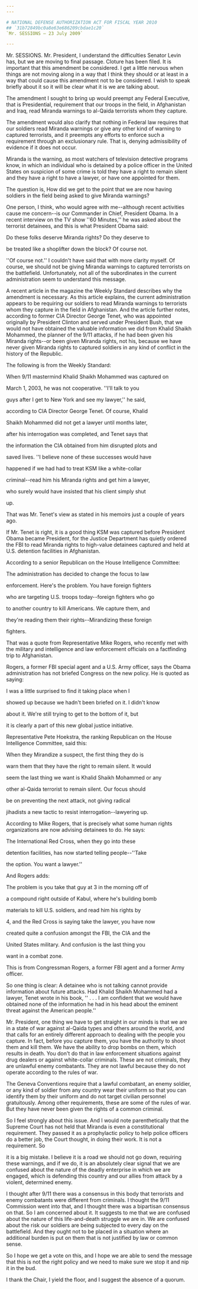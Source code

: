 ```yaml
---
---

# NATIONAL DEFENSE AUTHORIZATION ACT FOR FISCAL YEAR 2010
## `31b72849bc0a8e63e686209cbdae1c20`
`Mr. SESSIONS — 23 July 2009`

---
```



Mr. SESSIONS. Mr. President, I understand the difficulties Senator 
Levin has, but we are moving to final passage. Cloture has been filed. 
It is important that this amendment be considered. I get a little 
nervous when things are not moving along in a way that I think they 
should or at least in a way that could cause this amendment not to be 
considered. I wish to speak briefly about it so it will be clear what 
it is we are talking about.

The amendment I sought to bring up would preempt any Federal 
Executive, that is Presidential, requirement that our troops in the 
field, in Afghanistan and Iraq, read Miranda warnings to al-Qaida 
terrorists whom they capture.

The amendment would also clarify that nothing in Federal law requires 
that our soldiers read Miranda warnings or give any other kind of 
warning to captured terrorists, and it preempts any efforts to enforce 
such a requirement through an exclusionary rule. That is, denying 
admissibility of evidence if it does not occur.

Miranda is the warning, as most watchers of television detective 
programs know, in which an individual who is detained by a police 
officer in the United States on suspicion of some crime is told they 
have a right to remain silent and they have a right to have a lawyer, 
or have one appointed for them.

The question is, How did we get to the point that we are now having 
soldiers in the field being asked to give Miranda warnings?

One person, I think, who would agree with me--although recent 
activities cause me concern--is our Commander in Chief, President 
Obama. In a recent interview on the TV show ''60 Minutes,'' he was 
asked about the terrorist detainees, and this is what President Obama 
said:




 Do these folks deserve Miranda rights? Do they deserve to 


 be treated like a shoplifter down the block? Of course not.


''Of course not.'' I couldn't have said that with more clarity 
myself. Of course, we should not be giving Miranda warnings to captured 
terrorists on the battlefield. Unfortunately, not all of the 
subordinates in the current administration seem to understand this 
message.

A recent article in the magazine the Weekly Standard describes why 
the amendment is necessary. As this article explains, the current 
administration appears to be requiring our soldiers to read Miranda 
warnings to terrorists whom they capture in the field in Afghanistan. 
And the article further notes, according to former CIA Director George 
Tenet, who was appointed originally by President Clinton and served 
under President Bush, that we would not have obtained the valuable 
information we did from Khalid Shaikh Mohammed, the planner of the 9/11 
attacks, if he had been given his Miranda rights--or been given Miranda 
rights, not his, because we have never given Miranda rights to captured 
soldiers in any kind of conflict in the history of the Republic.


The following is from the Weekly Standard:




 When 9/11 mastermind Khalid Shaikh Mohammed was captured on 


 March 1, 2003, he was not cooperative. ''I'll talk to you 


 guys after I get to New York and see my lawyer,'' he said, 


 according to CIA Director George Tenet. Of course, Khalid 


 Shaikh Mohammed did not get a lawyer until months later, 


 after his interrogation was completed, and Tenet says that 


 the information the CIA obtained from him disrupted plots and 


 saved lives. ''I believe none of these successes would have 


 happened if we had had to treat KSM like a white-collar 


 criminal--read him his Miranda rights and get him a lawyer, 


 who surely would have insisted that his client simply shut 


 up.


That was Mr. Tenet's view as stated in his memoirs just a couple of 
years ago.

If Mr. Tenet is right, it is a good thing KSM was captured before 
President Obama became President, for the Justice Department has 
quietly ordered the FBI to read Miranda rights to high-value detainees 
captured and held at U.S. detention facilities in Afghanistan.

According to a senior Republican on the House Intelligence Committee:




 The administration has decided to change the focus to law 


 enforcement. Here's the problem. You have foreign fighters 


 who are targeting U.S. troops today--foreign fighters who go 


 to another country to kill Americans. We capture them, and 


 they're reading them their rights--Mirandizing these foreign 


 fighters.


That was a quote from Representative Mike Rogers, who recently met 
with the military and intelligence and law enforcement officials on a 
factfinding trip to Afghanistan.

Rogers, a former FBI special agent and a U.S. Army officer, says the 
Obama administration has not briefed Congress on the new policy. He is 
quoted as saying:




 I was a little surprised to find it taking place when I 


 showed up because we hadn't been briefed on it. I didn't know 


 about it. We're still trying to get to the bottom of it, but 


 it is clearly a part of this new global justice initiative.


Representative Pete Hoekstra, the ranking Republican on the House 
Intelligence Committee, said this:




 When they Mirandize a suspect, the first thing they do is 


 warn them that they have the right to remain silent. It would 


 seem the last thing we want is Khalid Shaikh Mohammed or any 


 other al-Qaida terrorist to remain silent. Our focus should 


 be on preventing the next attack, not giving radical 


 jihadists a new tactic to resist interrogation--lawyering up.


According to Mike Rogers, that is precisely what some human rights 
organizations are now advising detainees to do. He says:




 The International Red Cross, when they go into these 


 detention facilities, has now started telling people--''Take 


 the option. You want a lawyer.''


And Rogers adds:




 The problem is you take that guy at 3 in the morning off of 


 a compound right outside of Kabul, where he's building bomb 


 materials to kill U.S. soldiers, and read him his rights by 


 4, and the Red Cross is saying take the lawyer, you have now 


 created quite a confusion amongst the FBI, the CIA and the 


 United States military. And confusion is the last thing you 


 want in a combat zone.


This is from Congressman Rogers, a former FBI agent and a former Army 
officer.

So one thing is clear: A detainee who is not talking cannot provide 
information about future attacks. Had Khalid Shaikh Mohammed had a 
lawyer, Tenet wrote in his book, '' . . . I am confident that we would 
have obtained none of the information he had in his head about the 
eminent threat against the American people.''

Mr. President, one thing we have to get straight in our minds is that 
we are in a state of war against al-Qaida types and others around the 
world, and that calls for an entirely different approach to dealing 
with the people you capture. In fact, before you capture them, you have 
the authority to shoot them and kill them. We have the ability to drop 
bombs on them, which results in death. You don't do that in law 
enforcement situations against drug dealers or against white-collar 
criminals. These are not criminals, they are unlawful enemy combatants. 
They are not lawful because they do not operate according to the rules 
of war.

The Geneva Conventions require that a lawful combatant, an enemy 
soldier, or any kind of soldier from any country wear their uniform so 
that you can identify them by their uniform and do not target civilian 
personnel gratuitously. Among other requirements, these are some of the 
rules of war. But they have never been given the rights of a common 
criminal.

So I feel strongly about this issue. And I would note parenthetically 
that the Supreme Court has not held that Miranda is even a 
constitutional requirement. They passed it as a prophylactic policy to 
help police officers do a better job, the Court thought, in doing their 
work. It is not a requirement. So


it is a big mistake. I believe it is a road we should not go down, 
requiring these warnings, and if we do, it is an absolutely clear 
signal that we are confused about the nature of the deadly enterprise 
in which we are engaged, which is defending this country and our allies 
from attack by a violent, determined enemy.

I thought after 9/11 there was a consensus in this body that 
terrorists and enemy combatants were different from criminals. I 
thought the 9/11 Commission went into that, and I thought there was a 
bipartisan consensus on that. So I am concerned about it. It suggests 
to me that we are confused about the nature of this life-and-death 
struggle we are in. We are confused about the risk our soldiers are 
being subjected to every day on the battlefield. And they ought not to 
be placed in a situation where an additional burden is put on them that 
is not justified by law or common sense.

So I hope we get a vote on this, and I hope we are able to send the 
message that this is not the right policy and we need to make sure we 
stop it and nip it in the bud.

I thank the Chair, I yield the floor, and I suggest the absence of a 
quorum.